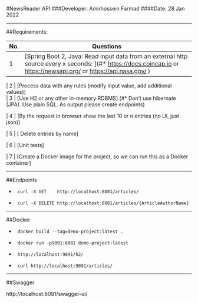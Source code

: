 

#NewsReader API
###Developer: Amirhossein Farmad
####Date: 28 Jan 2022

---
##Requirements:


| No. | Questions                                                                                                                                                       
| --- | -----------------------------------------------------------------------------------------------------------------------------------------------------------                                                                                                                              
| 1   | [Spring Boot 2, Java: Read input data from an external http source every x seconds: ](#* https://docs.coincap.io or https://newsapi.org/ or https://api.nasa.gov/ )   
                                                                                                      
| 2   | [Process data with any rules (modify input value, add additional values)]                                                                                                                  
| 3   | [Use H2 or any other in-memory RDBMS]  (#* Don’t use hibernate (JPA). Use plain SQL. As output please create endpoints)

| 4   | [By the request in browser show the last 10 or n entries (no UI, just json)]  

| 5   | [ Delete entries by name] 

| 6   | [Unit tests] 

| 7   | [Create a Docker image for the project, so we can run this as a Docker container] 


---
##Endpoints

*      curl -X GET    http://localhost:8081/articles/

*      curl -X DELETE http://localhost:8081/articles/{ArticleAuthorName}


---
##Docker

*      docker build --tag=demo-project:latest .

*      docker run -p9091:8081 demo-project:latest

*      http://localhost:9091/h2/

*      curl http://localhost:9091/articles/

---
##Swagger

http://localhost:8081/swagger-ui/

